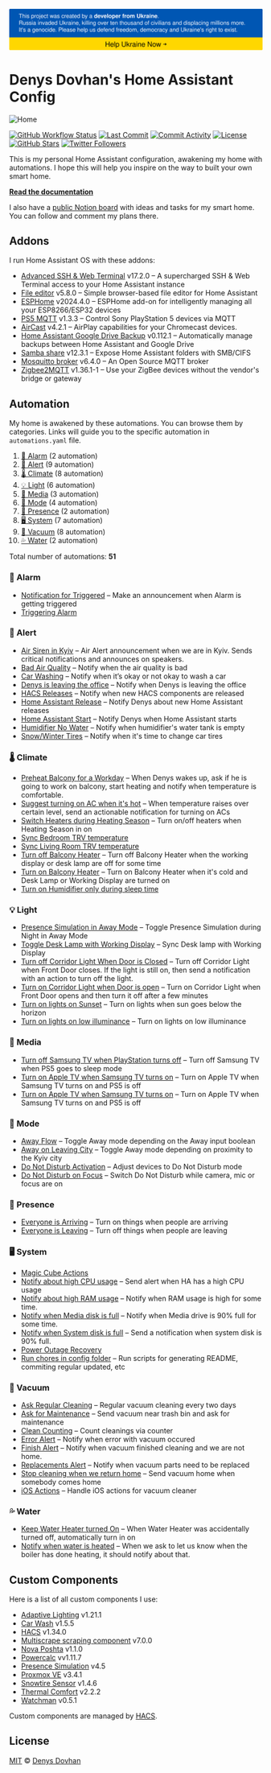 [![SWUbanner](https://raw.githubusercontent.com/vshymanskyy/StandWithUkraine/main/banner-direct-single.svg)](https://stand-with-ukraine.pp.ua/)

# Denys Dovhan's Home Assistant Config

![Home](https://user-images.githubusercontent.com/3459374/152371766-1d2a1e17-34d3-4fe6-9e6d-aded02f14de1.png)

[![GitHub Workflow Status][github-img]][github-url]
[![Last Commit][last-commit-img]][github-url]
[![Commit Activity][commit-activity-img]][github-url]
[![License][license-img]][license-url]
[![GitHub Stars][stars-img]][github-url]
[![Twitter Followers][twitter-img]][twitter-url]

This is my personal Home Assistant configuration, awakening my home with automations. I hope this will help you inspire on the way to built your own smart home.

[**Read the documentation**](https://denysdovhan.com/smart-home)

I also have a [public Notion board](https://www.notion.so/denysdovhan/f09ea06da5db4cfa84d3ca50417b93b2?v=5fccab53c2fd4ac188ee0b92c2ca1cb9) with ideas and tasks for my smart home. You can follow and comment my plans there.

## Addons

I run Home Assistant OS with these addons:

<!-- start-addons -->

- [Advanced SSH & Web Terminal](https://github.com/hassio-addons/addon-ssh) v17.2.0 – A supercharged SSH & Web Terminal access to your Home Assistant instance
- [File editor](https://github.com/home-assistant/addons/tree/master/configurator) v5.8.0 – Simple browser-based file editor for Home Assistant
- [ESPHome](https://esphome.io/) v2024.4.0 – ESPHome add-on for intelligently managing all your ESP8266/ESP32 devices
- [PS5 MQTT](https://github.com/FunkeyFlo/ps5-mqtt/tree/main/add-ons/ps5-mqtt) v1.3.3 – Control Sony PlayStation 5 devices via MQTT
- [AirCast](https://github.com/hassio-addons/addon-aircast) v4.2.1 – AirPlay capabilities for your Chromecast devices.
- [Home Assistant Google Drive Backup](https://github.com/sabeechen/hassio-google-drive-backup) v0.112.1 – Automatically manage backups between Home Assistant and Google Drive
- [Samba share](https://github.com/home-assistant/addons/tree/master/samba) v12.3.1 – Expose Home Assistant folders with SMB/CIFS
- [Mosquitto broker](https://github.com/home-assistant/addons/tree/master/mosquitto) v6.4.0 – An Open Source MQTT broker
- [Zigbee2MQTT](https://github.com/zigbee2mqtt/hassio-zigbee2mqtt/tree/master/zigbee2mqtt) v1.36.1-1 – Use your ZigBee devices without the vendor's bridge or gateway
<!-- end-addons -->

## Automation

My home is awakened by these automations. You can browse them by categories. Links will guide you to the specific automation in `automations.yaml` file.

<!-- start-automations -->

1. [🚨 Alarm](#-alarm) (2 automation)
1. [🔔 Alert](#-alert) (9 automation)
1. [🌡️ Climate](#-climate) (8 automation)
1. [💡 Light](#-light) (6 automation)
1. [🎵 Media](#-media) (3 automation)
1. [🚦 Mode](#-mode) (4 automation)
1. [🔘 Presence](#-presence) (2 automation)
1. [🖥️ System](#-system) (7 automation)
1. [🧹 Vacuum](#-vacuum) (8 automation)
1. [💦 Water](#-water) (2 automation)

Total number of automations: **51**️

### 🚨 Alarm

- [Notification for Triggered](https://github.com/denysdovhan/home-assistant-config/blob/a607f4151f0e739b78f5f908d8aaa354bd7760db/automations.yaml#L75) – Make an announcement when Alarm is getting triggered
- [Triggering Alarm](https://github.com/denysdovhan/home-assistant-config/blob/a607f4151f0e739b78f5f908d8aaa354bd7760db/automations.yaml#L52)

### 🔔 Alert

- [Air Siren in Kyiv](https://github.com/denysdovhan/home-assistant-config/blob/a607f4151f0e739b78f5f908d8aaa354bd7760db/automations.yaml#L1) – Air Alert announcement when we are in Kyiv. Sends critical notifications and announces on speakers.
- [Bad Air Quality](https://github.com/denysdovhan/home-assistant-config/blob/a607f4151f0e739b78f5f908d8aaa354bd7760db/automations.yaml#L354) – Notify when the air quality is bad
- [Car Washing](https://github.com/denysdovhan/home-assistant-config/blob/a607f4151f0e739b78f5f908d8aaa354bd7760db/automations.yaml#L469) – Notify when it’s okay or not okay to wash a car
- [Denys is leaving the office](https://github.com/denysdovhan/home-assistant-config/blob/a607f4151f0e739b78f5f908d8aaa354bd7760db/automations.yaml#L2073) – Notify when Denys is leaving the office
- [HACS Releases](https://github.com/denysdovhan/home-assistant-config/blob/a607f4151f0e739b78f5f908d8aaa354bd7760db/automations.yaml#L271) – Notify when new HACS components are released
- [Home Assistant Release](https://github.com/denysdovhan/home-assistant-config/blob/a607f4151f0e739b78f5f908d8aaa354bd7760db/automations.yaml#L240) – Notify Denys about new Home Assistant releases
- [Home Assistant Start](https://github.com/denysdovhan/home-assistant-config/blob/a607f4151f0e739b78f5f908d8aaa354bd7760db/automations.yaml#L308) – Notify Denys when Home Assistant starts
- [Humidifier No Water](https://github.com/denysdovhan/home-assistant-config/blob/a607f4151f0e739b78f5f908d8aaa354bd7760db/automations.yaml#L443) – Notify when humidifier's water tank is empty
- [Snow/Winter Tires](https://github.com/denysdovhan/home-assistant-config/blob/a607f4151f0e739b78f5f908d8aaa354bd7760db/automations.yaml#L519) – Notify when it's time to change car tires

### 🌡️ Climate

- [Preheat Balcony for a Workday](https://github.com/denysdovhan/home-assistant-config/blob/a607f4151f0e739b78f5f908d8aaa354bd7760db/automations.yaml#L775) – When Denys wakes up, ask if he is going to work on balcony, start heating and notify when temperature is comfortable.
- [Suggest turning on AC when it's hot](https://github.com/denysdovhan/home-assistant-config/blob/a607f4151f0e739b78f5f908d8aaa354bd7760db/automations.yaml#LNone) – When temperature raises over certain level, send an actionable notification for turning on ACs
- [Switch Heaters during Heating Season](https://github.com/denysdovhan/home-assistant-config/blob/a607f4151f0e739b78f5f908d8aaa354bd7760db/automations.yaml#L610) – Turn on/off heaters when Heating Season in on
- [Sync Bedroom TRV temperature](https://github.com/denysdovhan/home-assistant-config/blob/a607f4151f0e739b78f5f908d8aaa354bd7760db/automations.yaml#L601)
- [Sync Living Room TRV temperature](https://github.com/denysdovhan/home-assistant-config/blob/a607f4151f0e739b78f5f908d8aaa354bd7760db/automations.yaml#L592)
- [Turn off Balcony Heater](https://github.com/denysdovhan/home-assistant-config/blob/a607f4151f0e739b78f5f908d8aaa354bd7760db/automations.yaml#L723) – Turn off Balcony Heater when the working display or desk lamp are off for some time
- [Turn on Balcony Heater](https://github.com/denysdovhan/home-assistant-config/blob/a607f4151f0e739b78f5f908d8aaa354bd7760db/automations.yaml#L683) – Turn on Balcony Heater when it's cold and Desk Lamp or Working Display are turned on
- [Turn on Humidifier only during sleep time](https://github.com/denysdovhan/home-assistant-config/blob/a607f4151f0e739b78f5f908d8aaa354bd7760db/automations.yaml#L1821)

### 💡 Light

- [Presence Simulation in Away Mode](https://github.com/denysdovhan/home-assistant-config/blob/a607f4151f0e739b78f5f908d8aaa354bd7760db/automations.yaml#L1161) – Toggle Presence Simulation during Night in Away Mode
- [Toggle Desk Lamp with Working Display](https://github.com/denysdovhan/home-assistant-config/blob/a607f4151f0e739b78f5f908d8aaa354bd7760db/automations.yaml#L1076) – Sync Desk lamp with Working Display
- [Turn off Corridor Light When Door is Closed](https://github.com/denysdovhan/home-assistant-config/blob/a607f4151f0e739b78f5f908d8aaa354bd7760db/automations.yaml#L1000) – Turn off Corridor Light when Front Door closes. If the light is still on, then send a notification with an action to turn off the light.
- [Turn on Corridor Light when Door is open](https://github.com/denysdovhan/home-assistant-config/blob/a607f4151f0e739b78f5f908d8aaa354bd7760db/automations.yaml#L977) – Turn on Corridor Light when Front Door opens and then turn it off after a few minutes
- [Turn on lights on Sunset](https://github.com/denysdovhan/home-assistant-config/blob/a607f4151f0e739b78f5f908d8aaa354bd7760db/automations.yaml#L869) – Turn on lights when sun goes below the horizon
- [Turn on lights on low illuminance](https://github.com/denysdovhan/home-assistant-config/blob/a607f4151f0e739b78f5f908d8aaa354bd7760db/automations.yaml#L918) – Turn on lights on low illuminance

### 🎵 Media

- [Turn off Samsung TV when PlayStation turns off](https://github.com/denysdovhan/home-assistant-config/blob/a607f4151f0e739b78f5f908d8aaa354bd7760db/automations.yaml#L95) – Turn off Samsung TV when PS5 goes to sleep mode
- [Turn on Apple TV when Samsung TV turns on](https://github.com/denysdovhan/home-assistant-config/blob/a607f4151f0e739b78f5f908d8aaa354bd7760db/automations.yaml#L1990) – Turn on Apple TV when Samsung TV turns on and PS5 is off
- [Turn on Apple TV when Samsung TV turns on](https://github.com/denysdovhan/home-assistant-config/blob/a607f4151f0e739b78f5f908d8aaa354bd7760db/automations.yaml#L1990) – Turn on Apple TV when Samsung TV turns on and PS5 is off

### 🚦 Mode

- [Away Flow](https://github.com/denysdovhan/home-assistant-config/blob/a607f4151f0e739b78f5f908d8aaa354bd7760db/automations.yaml#L1127) – Toggle Away mode depending on the Away input boolean
- [Away on Leaving City](https://github.com/denysdovhan/home-assistant-config/blob/a607f4151f0e739b78f5f908d8aaa354bd7760db/automations.yaml#L1137) – Toggle Away mode depending on proximity to the Kyiv city
- [Do Not Disturb Activation](https://github.com/denysdovhan/home-assistant-config/blob/a607f4151f0e739b78f5f908d8aaa354bd7760db/automations.yaml#L1092) – Adjust devices to Do Not Disturb mode
- [Do Not Disturb on Focus](https://github.com/denysdovhan/home-assistant-config/blob/a607f4151f0e739b78f5f908d8aaa354bd7760db/automations.yaml#L1109) – Switch Do Not Disturb while camera, mic or focus are on

### 🔘 Presence

- [Everyone is Arriving](https://github.com/denysdovhan/home-assistant-config/blob/a607f4151f0e739b78f5f908d8aaa354bd7760db/automations.yaml#L1189) – Turn on things when people are arriving
- [Everyone is Leaving](https://github.com/denysdovhan/home-assistant-config/blob/a607f4151f0e739b78f5f908d8aaa354bd7760db/automations.yaml#L1269) – Turn off things when people are leaving

### 🖥️ System

- [Magic Cube Actions](https://github.com/denysdovhan/home-assistant-config/blob/a607f4151f0e739b78f5f908d8aaa354bd7760db/automations.yaml#L118)
- [Notify about high CPU usage](https://github.com/denysdovhan/home-assistant-config/blob/a607f4151f0e739b78f5f908d8aaa354bd7760db/automations.yaml#L2108) – Send alert when HA has a high CPU usage
- [Notify about high RAM usage](https://github.com/denysdovhan/home-assistant-config/blob/a607f4151f0e739b78f5f908d8aaa354bd7760db/automations.yaml#L2139) – Notify when RAM usage is high for some time.
- [Notify when Media disk is full](https://github.com/denysdovhan/home-assistant-config/blob/a607f4151f0e739b78f5f908d8aaa354bd7760db/automations.yaml#L328) – Notify when Media drive is 90% full for some time.
- [Notify when System disk is full](https://github.com/denysdovhan/home-assistant-config/blob/a607f4151f0e739b78f5f908d8aaa354bd7760db/automations.yaml#L2176) – Send a notification when system disk is 90% full.
- [Power Outage Recovery](https://github.com/denysdovhan/home-assistant-config/blob/a607f4151f0e739b78f5f908d8aaa354bd7760db/automations.yaml#L1763)
- [Run chores in config folder](https://github.com/denysdovhan/home-assistant-config/blob/a607f4151f0e739b78f5f908d8aaa354bd7760db/automations.yaml#L2061) – Run scripts for generating README, commiting regular updated, etc

### 🧹 Vacuum

- [Ask Regular Cleaning](https://github.com/denysdovhan/home-assistant-config/blob/a607f4151f0e739b78f5f908d8aaa354bd7760db/automations.yaml#L1341) – Regular vacuum cleaning every two days
- [Ask for Maintenance](https://github.com/denysdovhan/home-assistant-config/blob/a607f4151f0e739b78f5f908d8aaa354bd7760db/automations.yaml#L1480) – Send vacuum near trash bin and ask for maintenance
- [Clean Counting](https://github.com/denysdovhan/home-assistant-config/blob/a607f4151f0e739b78f5f908d8aaa354bd7760db/automations.yaml#L2044) – Count cleanings via counter
- [Error Alert](https://github.com/denysdovhan/home-assistant-config/blob/a607f4151f0e739b78f5f908d8aaa354bd7760db/automations.yaml#L1452) – Notify when error with vacuum occured
- [Finish Alert](https://github.com/denysdovhan/home-assistant-config/blob/a607f4151f0e739b78f5f908d8aaa354bd7760db/automations.yaml#L1419) – Notify when vacuum finished cleaning and we are not home.
- [Replacements Alert](https://github.com/denysdovhan/home-assistant-config/blob/a607f4151f0e739b78f5f908d8aaa354bd7760db/automations.yaml#L1544) – Notify when vacuum parts need to be replaced
- [Stop cleaning when we return home](https://github.com/denysdovhan/home-assistant-config/blob/a607f4151f0e739b78f5f908d8aaa354bd7760db/automations.yaml#L1401) – Send vacuum home when somebody comes home
- [iOS Actions](https://github.com/denysdovhan/home-assistant-config/blob/a607f4151f0e739b78f5f908d8aaa354bd7760db/automations.yaml#L1624) – Handle iOS actions for vacuum cleaner

### 💦 Water

- [Keep Water Heater turned On](https://github.com/denysdovhan/home-assistant-config/blob/a607f4151f0e739b78f5f908d8aaa354bd7760db/automations.yaml#L2017) – When Water Heater was accidentally turned off, automatically turn in on
- [Notify when water is heated](https://github.com/denysdovhan/home-assistant-config/blob/a607f4151f0e739b78f5f908d8aaa354bd7760db/automations.yaml#L1695) – When we ask to let us know when the boiler has done heating, it should notify about that.
<!-- end-automations -->

## Custom Components

Here is a list of all custom components I use:

<!-- start-custom-components -->

- [Adaptive Lighting](https://github.com/basnijholt/adaptive-lighting#readme) v1.21.1
- [Car Wash](https://github.com/Limych/ha-car_wash) v1.5.5
- [HACS](https://hacs.xyz/docs/configuration/start) v1.34.0
- [Multiscrape scraping component](https://github.com/danieldotnl/ha-multiscrape) v7.0.0
- [Nova Poshta](https://github.com/krasnoukhov/homeassistant-nova-poshta) v1.1.0
- [Powercalc](https://github.com/bramstroker/homeassistant-powercalc) vv1.11.7
- [Presence Simulation](https://github.com/slashback100/presence_simulation) v4.5
- [Proxmox VE](https://github.com/dougiteixeira/proxmoxve) v3.4.1
- [Snowtire Sensor](https://github.com/Limych/ha-snowtire) v1.4.6
- [Thermal Comfort](https://github.com/dolezsa/thermal_comfort/blob/master/README.md) v2.2.2
- [Watchman](https://github.com/dummylabs/thewatchman) v0.5.1
<!-- end-custom-components -->

Custom components are managed by [HACS](https://hacs.xyz/).

## License

[MIT][license-url] © [Denys Dovhan][denysdovhan]

<!-- References -->

[github-url]: https://github.com/denysdovhan/home-assistant-config
[github-img]: https://img.shields.io/github/actions/workflow/status/denysdovhan/home-assistant-config/homeassistant.yml?style=flat-square
[last-commit-img]: https://img.shields.io/github/last-commit/denysdovhan/home-assistant-config?style=flat-square
[commit-activity-img]: https://img.shields.io/github/commit-activity/m/denysdovhan/home-assistant-config?style=flat-square
[license-url]: https://github.com/denysdovhan/home-assistant-config/blob/master/LICENSE
[license-img]: https://img.shields.io/github/license/denysdovhan/home-assistant-config?style=flat-square
[twitter-url]: https://twitter.com/denysdovhan
[twitter-img]: https://img.shields.io/twitter/follow/denysdovhan?label=Follow
[stars-img]: https://img.shields.io/github/stars/denysdovhan/home-assistant-config?style=social
[denysdovhan]: https://denysdovhan.com

